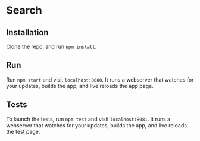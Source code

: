 # Search

## Installation

Clone the repo, and run ````npm install````.

## Run

Run ````npm start```` and visit ````localhost:8080````.
It runs a webserver that watches for your updates, builds the app, and live reloads the app page.

## Tests

To launch the tests, run ````npm test```` and visit ````localhost:8081````.
It runs a webserver that watches for your updates, builds the app, and live reloads the test page.

